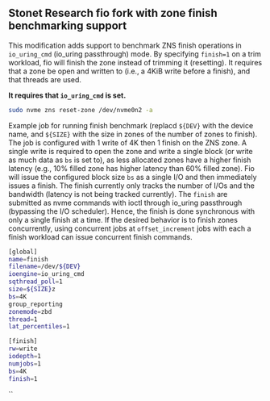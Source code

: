 Stonet Research fio fork with zone finish benchmarking support
--------------------------------------------------------------

This modification adds support to benchmark ZNS finish operations in `io_uring_cmd` (io_uring passthrough) mode.
By specifying `finish=1` on a trim workload, fio will finish the zone instead of trimming it (resetting).
It requires that a zone be open and written to (i.e., a 4KiB write before a finish), and that threads are used.

**It requires that `io_uring_cmd` is set.**

```bash
sudo nvme zns reset-zone /dev/nvme0n2 -a
```

Example job for running finish benchmark (replacd `${DEV}` with the device name, and `${SIZE}` with the size in zones of the number of zones to finish). The job is configured with 1 write of 4K then 1 finish on the ZNS zone. A single write is required to open the zone and write a single block (or write as much data as `bs` is set to), as less allocated zones have a higher finish latency (e.g., 10% filled zone has higher latency than 60% filled zone).
Fio will issue the configured block size `bs` as a single I/O and then immediately issues a finish. The finish currently only tracks the number of I/Os and the bandwidth (latency is not being tracked currently).
The `finish` are submitted as nvme commands with ioctl through io_uring passthrough (bypassing the I/O scheduler). Hence, the finish is done synchronous with only a single finish at a time.
If the desired behavior is to finish zones concurrently, using concurrent jobs at `offset_increment` jobs with each a finish workload can issue concurrent finish commands.

```bash
[global]
name=finish
filename=/dev/${DEV}
ioengine=io_uring_cmd 
sqthread_poll=1
size=${SIZE}z
bs=4K
group_reporting
zonemode=zbd
thread=1
lat_percentiles=1

[finish]
rw=write
iodepth=1
numjobs=1
bs=4K
finish=1
```
``
